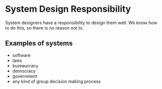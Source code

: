 # System Design Responsibility

System designers have a responsibility to design them well. We know how to do this, so there is no reason not to.

## Examples of systems
- software
- laws
- bureaucracy
- democracy
- government
- any kind of group decision making process
